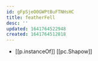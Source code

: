 ```yaml
---
id: gFpSjeO0GWPtBuFTNHsHC
title: featherFell
desc: ''
updated: 1641764522948
created: 1641764512818
---
```




- [[p.instanceOf]] [[pc.Shapow]]
